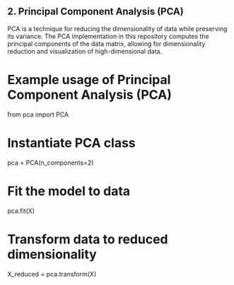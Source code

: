 ## 2. Principal Component Analysis (PCA)
PCA is a technique for reducing the dimensionality of data while preserving its variance. The PCA implementation in this repository computes the principal components of the data matrix, allowing for dimensionality reduction and visualization of high-dimensional data.


# Example usage of Principal Component Analysis (PCA)
from pca import PCA

# Instantiate PCA class
pca = PCA(n_components=2)

# Fit the model to data
pca.fit(X)

# Transform data to reduced dimensionality
X_reduced = pca.transform(X)
